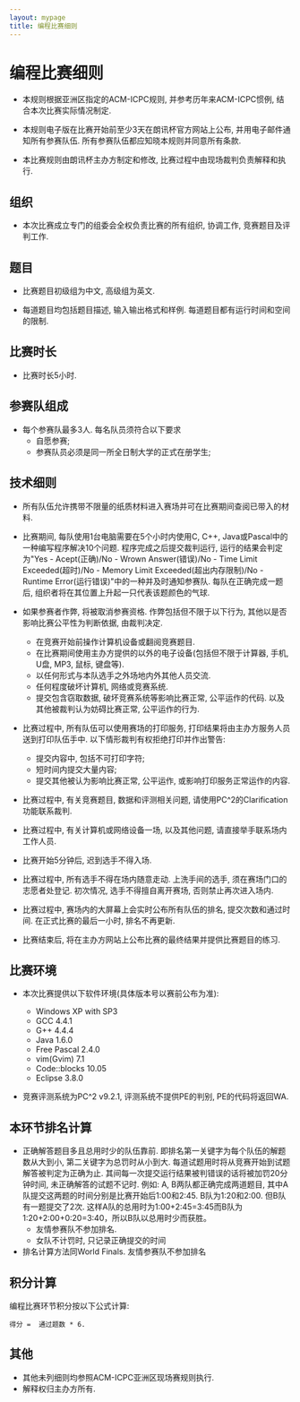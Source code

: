 ```yaml
---
layout: mypage
title: 编程比赛细则
---
```

# 编程比赛细则

* 本规则根据亚洲区指定的ACM-ICPC规则, 并参考历年来ACM-ICPC惯例, 结合本次比赛实际情况制定. 

* 本规则电子版在比赛开始前至少3天在朗讯杯官方网站上公布, 并用电子邮件通知所有参赛队伍. 所有参赛队伍都应知晓本规则并同意所有条款. 

* 本比赛规则由朗讯杯主办方制定和修改, 比赛过程中由现场裁判负责解释和执行. 

## 组织
* 本次比赛成立专门的组委会全权负责比赛的所有组织, 协调工作, 竞赛题目及评判工作. 

## 题目
* 比赛题目初级组为中文, 高级组为英文. 

* 每道题目均包括题目描述, 输入输出格式和样例. 每道题目都有运行时间和空间的限制.

## 比赛时长
* 比赛时长5小时. 

## 参赛队组成
* 每个参赛队最多3人. 每名队员须符合以下要求
  * 自愿参赛; 
  * 参赛队员必须是同一所全日制大学的正式在册学生; 

## 技术细则
* 所有队伍允许携带不限量的纸质材料进入赛场并可在比赛期间查阅已带入的材料. 

* 比赛期间, 每队使用1台电脑需要在5个小时内使用C, C++, Java或Pascal中的一种编写程序解决10个问题. 程序完成之后提交裁判运行, 运行的结果会判定为"Yes - Acept(正确)/No - Wrown Answer(错误)/No - Time Limit Exceeded(超时)/No - Memory Limit Exceeded(超出内存限制)/No - Runtime Error(运行错误)"中的一种并及时通知参赛队. 每队在正确完成一题后, 组织者将在其位置上升起一只代表该题颜色的气球. 

* 如果参赛者作弊, 将被取消参赛资格. 作弊包括但不限于以下行为, 其他以是否影响比赛公平性为判断依据, 由裁判决定. 
  * 在竞赛开始前操作计算机设备或翻阅竞赛题目. 
  * 在比赛期间使用主办方提供的以外的电子设备(包括但不限于计算器, 手机, U盘, MP3, 鼠标, 键盘等). 
  * 以任何形式与本队选手之外场地内外其他人员交流. 
  * 任何程度破坏计算机, 网络或竞赛系统. 
  * 提交包含窃取数据, 破坏竞赛系统等影响比赛正常, 公平运作的代码. 以及其他被裁判认为妨碍比赛正常, 公平运作的行为. 

* 比赛过程中, 所有队伍可以使用赛场的打印服务, 打印结果将由主办方服务人员送到打印队伍手中. 以下情形裁判有权拒绝打印并作出警告: 
  * 提交内容中, 包括不可打印字符; 
  * 短时间内提交大量内容; 
  * 提交其他被认为影响比赛正常, 公平运作, 或影响打印服务正常运作的内容. 

* 比赛过程中, 有关竞赛题目, 数据和评测相关问题, 请使用PC^2的Clarification功能联系裁判. 

* 比赛过程中, 有关计算机或网络设备一场, 以及其他问题, 请直接举手联系场内工作人员. 

* 比赛开始5分钟后, 迟到选手不得入场. 

* 比赛过程中, 所有选手不得在场内随意走动. 上洗手间的选手, 须在赛场门口的志愿者处登记. 初次情况, 选手不得擅自离开赛场, 否则禁止再次进入场内. 

* 比赛过程中, 赛场内的大屏幕上会实时公布所有队伍的排名, 提交次数和通过时间. 在正式比赛的最后一小时, 排名不再更新. 

* 比赛结束后, 将在主办方网站上公布比赛的最终结果并提供比赛题目的练习. 

## 比赛环境
* 本次比赛提供以下软件环境(具体版本号以赛前公布为准): 
  * Windows XP with SP3
  * GCC 4.4.1
  * G++ 4.4.4
  * Java 1.6.0
  * Free Pascal 2.4.0
  * vim(Gvim) 7.1
  * Code::blocks 10.05
  * Eclipse 3.8.0

* 竞赛评测系统为PC^2 v9.2.1, 评测系统不提供PE的判别, PE的代码将返回WA. 

## 本环节排名计算
* 正确解答题目多且总用时少的队伍靠前. 即排名第一关键字为每个队伍的解题数从大到小, 第二关键字为总罚时从小到大. 每道试题用时将从竞赛开始到试题解答被判定为正确为止. 其间每一次提交运行结果被判错误的话将被加罚20分钟时间, 未正确解答的试题不记时. 例如: A, B两队都正确完成两道题目, 其中A队提交这两题的时间分别是比赛开始后1:00和2:45. B队为1:20和2:00. 但B队有一题提交了2次. 这样A队的总用时为1:00+2:45=3:45而B队为1:20+2:00+0:20=3:40，所以B队以总用时少而获胜。
  * 友情参赛队不参加排名. 
  * 女队不计罚时, 只记录正确提交的时间
* 排名计算方法同World Finals. 友情参赛队不参加排名

## 积分计算
编程比赛环节积分按以下公式计算: 

	得分 =  通过题数 * 6.  

## 其他
* 其他未列细则均参照ACM-ICPC亚洲区现场赛规则执行. 
* 解释权归主办方所有. 